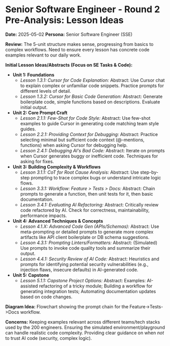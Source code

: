 # Senior Software Engineer - Round 2 Pre-Analysis: Lesson Ideas

**Date:** 2025-05-02
**Persona:** Senior Software Engineer (SSE)

**Review:** The 5-unit structure makes sense, progressing from basics to complex workflows. Need to ensure every lesson has concrete code examples relevant to our daily work.

**Initial Lesson Ideas/Abstracts (Focus on SE Tasks & Code):**

*   **Unit 1: Foundations**
    *   *Lesson 1.3.1: Cursor for Code Explanation:* Abstract: Use Cursor chat to explain complex or unfamiliar code snippets. Practice prompts for different levels of detail.
    *   *Lesson 1.3.2: Cursor for Basic Code Generation:* Abstract: Generate boilerplate code, simple functions based on descriptions. Evaluate initial output.
*   **Unit 2: Core Prompt Craft**
    *   *Lesson 2.1.1: Few-Shot for Code Style:* Abstract: Use few-shot examples to guide Cursor in generating code matching team style guides.
    *   *Lesson 2.2.1: Providing Context for Debugging:* Abstract: Practice selecting minimal but sufficient code context (@-mentions, functions) when asking Cursor for debugging help.
    *   *Lesson 2.4.1: Debugging AI's Bad Code:* Abstract: Iterate on prompts when Cursor generates buggy or inefficient code. Techniques for asking for fixes.
*   **Unit 3: Building Complexity & Workflows**
    *   *Lesson 3.1.1: CoT for Root Cause Analysis:* Abstract: Use step-by-step prompting to trace complex bugs or understand intricate logic flows.
    *   *Lesson 3.3.1: Workflow: Feature > Tests > Docs:* Abstract: Chain prompts to generate a function, then unit tests for it, then basic documentation.
    *   *Lesson 3.4.1: Evaluating AI Refactoring:* Abstract: Critically review code refactored by AI. Check for correctness, maintainability, performance impacts.
*   **Unit 4: Advanced Techniques & Concepts**
    *   *Lesson 4.1.X: Advanced Code Gen (APIs/Schemas):* Abstract: Use meta-prompting or detailed prompts to generate more complex artifacts like API client boilerplate or DB schema suggestions.
    *   *Lesson 4.3.1: Prompting Linters/Formatters:* Abstract: (Simulated) Use prompts to invoke code quality tools and summarize their output.
    *   *Lesson 4.4.1: Security Review of AI Code:* Abstract: Heuristics and prompts for identifying potential security vulnerabilities (e.g., injection flaws, insecure defaults) in AI-generated code.
*   **Unit 5: Capstone**
    *   *Lesson 5.1.1: Capstone Project Options:* Abstract: Examples: AI-assisted refactoring of a tricky module; Building a workflow for generating integration tests; Automating documentation updates based on code changes.

**Diagram Idea:** Flowchart showing the prompt chain for the Feature->Tests->Docs workflow.

**Concerns:** Keeping examples relevant across different teams/tech stacks used by the 200 engineers. Ensuring the simulated environment/playground can handle realistic code complexity. Providing clear guidance on when *not* to trust AI code (security, complex logic). 